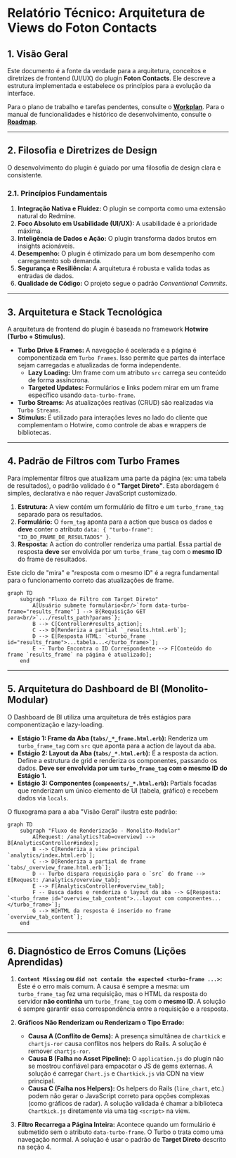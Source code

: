 # Relatório Técnico: Arquitetura de Views do Foton Contacts

## 1. Visão Geral

Este documento é a fonte da verdade para a arquitetura, conceitos e diretrizes de frontend (UI/UX) do plugin **Foton Contacts**. Ele descreve a estrutura implementada e estabelece os princípios para a evolução da interface.

Para o plano de trabalho e tarefas pendentes, consulte o **[Workplan](workplan.md)**.
Para o manual de funcionalidades e histórico de desenvolvimento, consulte o **[Roadmap](ROADMAP.md)**.

---

## 2. Filosofia e Diretrizes de Design

O desenvolvimento do plugin é guiado por uma filosofia de design clara e consistente.

### 2.1. Princípios Fundamentais

1.  **Integração Nativa e Fluidez:** O plugin se comporta como uma extensão natural do Redmine.
2.  **Foco Absoluto em Usabilidade (UI/UX):** A usabilidade é a prioridade máxima.
3.  **Inteligência de Dados e Ação:** O plugin transforma dados brutos em insights acionáveis.
4.  **Desempenho:** O plugin é otimizado para um bom desempenho com carregamento sob demanda.
5.  **Segurança e Resiliência:** A arquitetura é robusta e valida todas as entradas de dados.
6.  **Qualidade de Código:** O projeto segue o padrão *Conventional Commits*.

---

## 3. Arquitetura e Stack Tecnológica

A arquitetura de frontend do plugin é baseada no framework **Hotwire (Turbo + Stimulus)**.

- **Turbo Drive & Frames:** A navegação é acelerada e a página é componentizada em `Turbo Frames`. Isso permite que partes da interface sejam carregadas e atualizadas de forma independente.
    - **Lazy Loading:** Um frame com um atributo `src` carrega seu conteúdo de forma assíncrona.
    - **Targeted Updates:** Formulários e links podem mirar em um frame específico usando `data-turbo-frame`.
- **Turbo Streams:** As atualizações reativas (CRUD) são realizadas via `Turbo Streams`.
- **Stimulus:** É utilizado para interações leves no lado do cliente que complementam o Hotwire, como controle de abas e wrappers de bibliotecas.

---

## 4. Padrão de Filtros com Turbo Frames

Para implementar filtros que atualizam uma parte da página (ex: uma tabela de resultados), o padrão validado é o **"Target Direto"**. Esta abordagem é simples, declarativa e não requer JavaScript customizado.

1.  **Estrutura:** A view contém um formulário de filtro e um `turbo_frame_tag` separado para os resultados.
2.  **Formulário:** O `form_tag` aponta para a action que busca os dados e **deve** conter o atributo `data: { "turbo-frame": "ID_DO_FRAME_DE_RESULTADOS" }`.
3.  **Resposta:** A action do controller renderiza uma partial. Essa partial de resposta **deve** ser envolvida por um `turbo_frame_tag` com o **mesmo ID** do frame de resultados.

Este ciclo de "mira" e "resposta com o mesmo ID" é a regra fundamental para o funcionamento correto das atualizações de frame.

```mermaid
graph TD
    subgraph "Fluxo de Filtro com Target Direto"
        A[Usuário submete formulário<br/>`form data-turbo-frame="results_frame"`] --> B{Requisição GET para<br/>`.../results_path?params`};
        B --> C[Controller#results_action];
        C --> D[Renderiza a partial `_results.html.erb`];
        D --> E[Resposta HTML: `<turbo_frame id="results_frame">...tabela...</turbo_frame>`];
        E -- Turbo Encontra o ID Correspondente --> F[Conteúdo do frame `results_frame` na página é atualizado];
    end
```

---

## 5. Arquitetura do Dashboard de BI (Monolito-Modular)

O Dashboard de BI utiliza uma arquitetura de três estágios para componentização e lazy-loading.

- **Estágio 1: Frame da Aba (`tabs/_*_frame.html.erb`):** Renderiza um `turbo_frame_tag` com `src` que aponta para a action de layout da aba.
- **Estágio 2: Layout da Aba (`tabs/_*.html.erb`):** É a resposta da action. Define a estrutura de grid e renderiza os componentes, passando os dados. **Deve ser envolvida por um `turbo_frame_tag` com o mesmo ID do Estágio 1.**
- **Estágio 3: Componentes (`components/_*.html.erb`):** Partials focadas que renderizam um único elemento de UI (tabela, gráfico) e recebem dados via `locals`.

O fluxograma para a aba "Visão Geral" ilustra este padrão:

```mermaid
graph TD
    subgraph "Fluxo de Renderização - Monolito-Modular"
        A[Request: /analytics?tab=overview] --> B[AnalyticsController#index];
        B --> C[Renderiza a view principal `analytics/index.html.erb`];
        C --> D[Renderiza a partial de frame `tabs/_overview_frame.html.erb`];
        D -- Turbo dispara requisição para o `src` do frame --> E[Request: /analytics/overview_tab];
        E --> F[AnalyticsController#overview_tab];
        F -- Busca dados e renderiza o layout da aba --> G[Resposta: `<turbo_frame id="overview_tab_content">...layout com componentes...</turbo_frame>`];
        G --> H[HTML da resposta é inserido no frame `overview_tab_content`];
    end
```

---

## 6. Diagnóstico de Erros Comuns (Lições Aprendidas)

1.  **`Content Missing` ou `did not contain the expected <turbo-frame ...>`:** Este é o erro mais comum. A causa é sempre a mesma: um `turbo_frame_tag` fez uma requisição, mas o HTML da resposta do servidor **não continha** um `turbo_frame_tag` com o **mesmo ID**. A solução é sempre garantir essa correspondência entre a requisição e a resposta.

2.  **Gráficos Não Renderizam ou Renderizam o Tipo Errado:**
    - **Causa A (Conflito de Gems):** A presença simultânea de `chartkick` e `chartjs-ror` causa conflitos nos helpers do Rails. A solução é remover `chartjs-ror`.
    - **Causa B (Falha no Asset Pipeline):** O `application.js` do plugin não se mostrou confiável para empacotar o JS de gems externas. A solução é carregar `Chart.js` e `Chartkick.js` via CDN na view principal.
    - **Causa C (Falha nos Helpers):** Os helpers do Rails (`line_chart`, etc.) podem não gerar o JavaScript correto para opções complexas (como gráficos de radar). A solução validada é chamar a biblioteca `Chartkick.js` diretamente via uma tag `<script>` na view.

3.  **Filtro Recarrega a Página Inteira:** Acontece quando um formulário é submetido sem o atributo `data-turbo-frame`. O Turbo o trata como uma navegação normal. A solução é usar o padrão de **Target Direto** descrito na seção 4.
